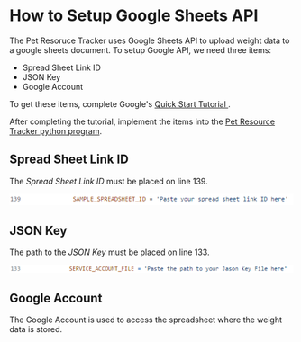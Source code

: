 # How to Setup Google Sheets API
The Pet Resoruce Tracker uses Google Sheets API to upload weight data to a google sheets document. To setup Google API, we need three items:

* Spread Sheet Link ID
* JSON Key
* Google Account

To get these items, complete Google's [Quick Start Tutorial ](https://developers.google.com/sheets/api/quickstart/python).

After completing the tutorial, implement the items into the [Pet Resource Tracker python program](./pet_resource_tracker.py). 

## Spread Sheet Link ID

The _Spread Sheet Link ID_ must be placed on line 139.

![](./Image%20Files/spreadsheet_link.png)

## JSON Key

The path to the _JSON Key_ must be placed on line 133.  

![](./Image%20Files/json_key.png)

## Google Account

The Google Account is used to access the spreadsheet where the weight data is stored. 
